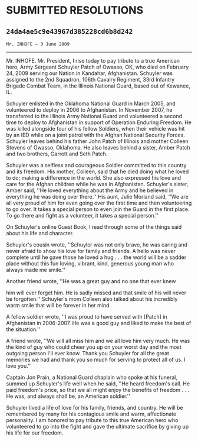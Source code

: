 # SUBMITTED RESOLUTIONS
## `24da4ae5c9e43967d385228cd6b8d242`
`Mr. INHOFE — 3 June 2009`

---


Mr. INHOFE. Mr. President, I rise today to pay tribute to a true 
American hero, Army Sergeant Schuyler Patch of Owasso, OK, who died on 
February 24, 2009 serving our Nation in Kandahar, Afghanistan. Schuyler 
was assigned to the 2nd Squadron, 106th Cavalry Regiment, 33rd Infantry 
Brigade Combat Team, in the Illinois National Guard, based out of 
Kewanee, IL.

Schuyler enlisted in the Oklahoma National Guard in March 2005, and 
volunteered to deploy in 2006 to Afghanistan. In November 2007, he 
transferred to the Illinois Army National Guard and volunteered a 
second time to deploy to Afghanistan in support of Operation Enduring 
Freedom. He was killed alongside four of his fellow Soldiers, when 
their vehicle was hit by an IED while on a joint patrol with the Afghan 
National Security Forces. Schuyler leaves behind his father John Patch 
of Illinois and mother Colleen Stevens of Owasso, Oklahoma. He also 
leaves behind a sister, Amber Patch and two brothers, Garrett and Seth 
Patch.

Schuyler was a selfless and courageous Soldier committed to this 
country and its freedom. His mother, Colleen, said that he died doing 
what he loved to do; making a difference in the world. She also 
expressed his love and care for the Afghan children while he was in 
Afghanistan. Schuyler's sister, Amber said, ''He loved everything about 
the Army and he believed in everything he was doing over there.'' His 
aunt, Julie Morland said, ''We are all very proud of him for even going 
over the first time and then volunteering to go over. It takes a 
special person to even join the Guard in the first place. To go there 
and fight as a volunteer, it takes a special person.''

On Schuyler's online Guest Book, I read through some of the things 
said about his life and character.

Schuyler's cousin wrote, ''Schuyler was not only brave, he was caring 
and never afraid to show his love for family and friends. A hello was 
never complete until he gave those he loved a hug . . . the world will 
be a sadder place without this fun loving, vibrant, kind, generous 
young man who always made me smile.''

Another friend wrote, ''He was a great guy and no one that ever knew


him will ever forget him. He is sadly missed and that smile of his will 
never be forgotten.'' Schuyler's mom Colleen also talked about his 
incredibly warm smile that will be forever in her mind.

A fellow soldier wrote, ''I was proud to have served with [Patch] in 
Afghanistan in 2006-2007. He was a good guy and liked to make the best 
of the situation.''

A friend wrote, ''We will all miss him and we all love him very much. 
He was the kind of guy who could cheer you up on your worst day and the 
most outgoing person I'll ever know. Thank you Schuyler for all the 
great memories we had and thank you so much for serving to protect all 
of us. I love you.''

Captain Jon Prain, a National Guard chaplain who spoke at his 
funeral, summed up Schuyler's life well when he said, ''He heard 
freedom's call. He paid freedom's price, so that we all might enjoy the 
benefits of freedom . . . He was, and always shall be, an American 
soldier.''

Schuyler lived a life of love for his family, friends, and country. 
He will be remembered by many for his contagious smile and warm, 
affectionate personality. I am honored to pay tribute to this true 
American hero who volunteered to go into the fight and gave the 
ultimate sacrifice by giving up his life for our freedom.
